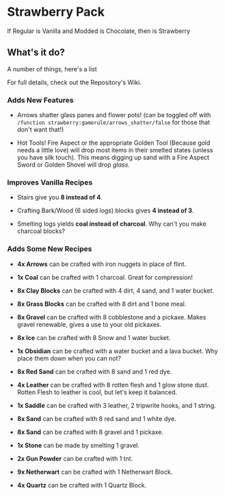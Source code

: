 # Strawberry Pack

If Regular is Vanilla and Modded is Chocolate, then is Strawberry

## What's it do?
A number of things, here's a list

For full details, check out the Repository's Wiki.

### Adds New Features

- Arrows shatter glass panes and flower pots!
(can be toggled off with `/function strawberry:gamerule/arrows_shatter/false` for those that don't want that!)

- Hot Tools!
Fire Aspect or the appropriate Golden Tool (Because gold needs a little love) will drop most items in their smelted states (unless you have silk touch). This means digging up sand with a Fire Aspect Sword or Golden Shovel will drop *glass*.

### Improves Vanilla Recipes

- Stairs give you **8 instead of 4**.

- Crafting Bark/Wood (6 sided logs) blocks gives **4 instead of 3**.

- Smelting logs yields **coal instead of charcoal**. Why can't you make charcoal blocks?

### Adds Some New Recipes

- **4x Arrows** can be crafted with iron nuggets in place of flint.

- **1x Coal** can be crafted with 1 charcoal. Great for compression!


- **8x Clay Blocks** can be crafted with 4 dirt, 4 sand, and 1 water bucket.

- **8x Grass Blocks** can be crafted with 8 dirt and 1 bone meal.

- **8x Gravel** can be crafted with 8 cobblestone and a pickaxe. Makes gravel renewable, gives a use to your old pickaxes.

- **8x Ice** can be crafted with 8 Snow and 1 water bucket.

- **1x Obsidian** can be crafted with a water bucket and a lava bucket. Why place them down when you can not?

- **8x Red Sand** can be crafted with 8 sand and 1 red dye.

- **4x Leather** can be crafted with 8 rotten flesh and 1 glow stone dust. Rotten Flesh to leather is cool, but let's keep it balanced.

- **1x Saddle** can be crafted with 3 leather, 2 tripwrite hooks, and 1 string.

- **8x Sand** can be crafted with 8 red sand and 1 white dye.

- **8x Sand** can be crafted with 8 gravel and 1 pickaxe.

- **1x Stone** can be made by smelting 1 gravel.

- **2x Gun Powder** can be crafted with 1 tnt.

- **9x Netherwart** can be crafted with 1 Netherwart Block.

- **4x Quartz** can be crafted with 1 Quartz Block.
